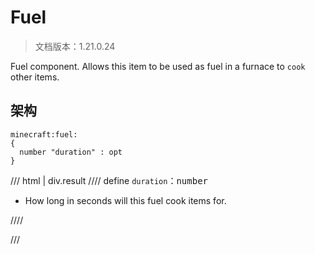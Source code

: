 # Fuel

> 文档版本：1.21.0.24

Fuel component. Allows this item to be used as fuel in a furnace to `cook` other items.

## 架构

```mcschema
minecraft:fuel:
{
  number "duration" : opt
}

```

/// html | div.result
//// define
`duration`：<samp>number</samp>

- How long in seconds will this fuel cook items for.


////


///

